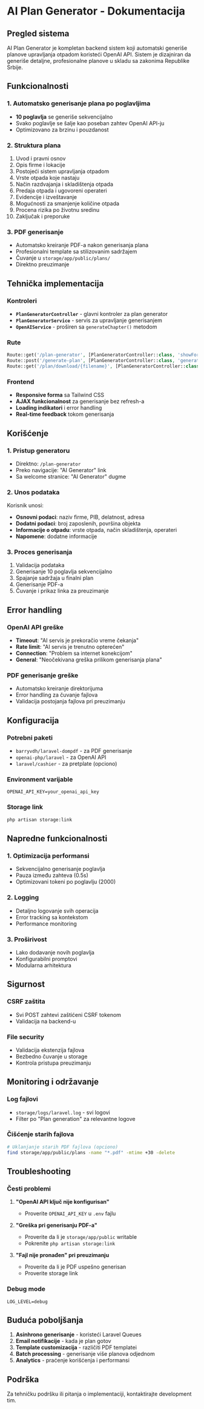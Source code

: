 # AI Plan Generator - Dokumentacija

## Pregled sistema

AI Plan Generator je kompletan backend sistem koji automatski generiše planove upravljanja otpadom koristeći OpenAI API. Sistem je dizajniran da generiše detaljne, profesionalne planove u skladu sa zakonima Republike Srbije.

## Funkcionalnosti

### 1. Automatsko generisanje plana po poglavljima

-   **10 poglavlja** se generiše sekvencijalno
-   Svako poglavlje se šalje kao poseban zahtev OpenAI API-ju
-   Optimizovano za brzinu i pouzdanost

### 2. Struktura plana

1. Uvod i pravni osnov
2. Opis firme i lokacije
3. Postojeći sistem upravljanja otpadom
4. Vrste otpada koje nastaju
5. Način razdvajanja i skladištenja otpada
6. Predaja otpada i ugovoreni operateri
7. Evidencije i izveštavanje
8. Mogućnosti za smanjenje količine otpada
9. Procena rizika po životnu sredinu
10. Zaključak i preporuke

### 3. PDF generisanje

-   Automatsko kreiranje PDF-a nakon generisanja plana
-   Profesionalni template sa stilizovanim sadržajem
-   Čuvanje u `storage/app/public/plans/`
-   Direktno preuzimanje

## Tehnička implementacija

### Kontroleri

-   **`PlanGeneratorController`** - glavni kontroler za plan generator
-   **`PlanGeneratorService`** - servis za upravljanje generisanjem
-   **`OpenAIService`** - proširen sa `generateChapter()` metodom

### Rute

```php
Route::get('/plan-generator', [PlanGeneratorController::class, 'showForm']);
Route::post('/generate-plan', [PlanGeneratorController::class, 'generatePlan']);
Route::get('/plan/download/{filename}', [PlanGeneratorController::class, 'downloadPlan']);
```

### Frontend

-   **Responsive forma** sa Tailwind CSS
-   **AJAX funkcionalnost** za generisanje bez refresh-a
-   **Loading indikatori** i error handling
-   **Real-time feedback** tokom generisanja

## Korišćenje

### 1. Pristup generatoru

-   Direktno: `/plan-generator`
-   Preko navigacije: "AI Generator" link
-   Sa welcome stranice: "AI Generator" dugme

### 2. Unos podataka

Korisnik unosi:

-   **Osnovni podaci**: naziv firme, PIB, delatnost, adresa
-   **Dodatni podaci**: broj zaposlenih, površina objekta
-   **Informacije o otpadu**: vrste otpada, način skladištenja, operateri
-   **Napomene**: dodatne informacije

### 3. Proces generisanja

1. Validacija podataka
2. Generisanje 10 poglavlja sekvencijalno
3. Spajanje sadržaja u finalni plan
4. Generisanje PDF-a
5. Čuvanje i prikaz linka za preuzimanje

## Error handling

### OpenAI API greške

-   **Timeout**: "AI servis je prekoračio vreme čekanja"
-   **Rate limit**: "AI servis je trenutno opterećen"
-   **Connection**: "Problem sa internet konekcijom"
-   **General**: "Neočekivana greška prilikom generisanja plana"

### PDF generisanje greške

-   Automatsko kreiranje direktorijuma
-   Error handling za čuvanje fajlova
-   Validacija postojanja fajlova pri preuzimanju

## Konfiguracija

### Potrebni paketi

-   `barryvdh/laravel-dompdf` - za PDF generisanje
-   `openai-php/laravel` - za OpenAI API
-   `laravel/cashier` - za pretplate (opciono)

### Environment varijable

```env
OPENAI_API_KEY=your_openai_api_key
```

### Storage link

```bash
php artisan storage:link
```

## Napredne funkcionalnosti

### 1. Optimizacija performansi

-   Sekvencijalno generisanje poglavlja
-   Pauza između zahteva (0.5s)
-   Optimizovani tokeni po poglavlju (2000)

### 2. Logging

-   Detaljno logovanje svih operacija
-   Error tracking sa kontekstom
-   Performance monitoring

### 3. Proširivost

-   Lako dodavanje novih poglavlja
-   Konfigurabilni promptovi
-   Modularna arhitektura

## Sigurnost

### CSRF zaštita

-   Svi POST zahtevi zaštićeni CSRF tokenom
-   Validacija na backend-u

### File security

-   Validacija ekstenzija fajlova
-   Bezbedno čuvanje u storage
-   Kontrola pristupa preuzimanju

## Monitoring i održavanje

### Log fajlovi

-   `storage/logs/laravel.log` - svi logovi
-   Filter po "Plan generation" za relevantne logove

### Čišćenje starih fajlova

```bash
# Uklanjanje starih PDF fajlova (opciono)
find storage/app/public/plans -name "*.pdf" -mtime +30 -delete
```

## Troubleshooting

### Česti problemi

1. **"OpenAI API ključ nije konfigurisan"**

    - Proverite `OPENAI_API_KEY` u `.env` fajlu

2. **"Greška pri generisanju PDF-a"**

    - Proverite da li je `storage/app/public` writable
    - Pokrenite `php artisan storage:link`

3. **"Fajl nije pronađen" pri preuzimanju**
    - Proverite da li je PDF uspešno generisan
    - Proverite storage link

### Debug mode

```env
LOG_LEVEL=debug
```

## Buduća poboljšanja

1. **Asinhrono generisanje** - koristeći Laravel Queues
2. **Email notifikacije** - kada je plan gotov
3. **Template customizacija** - različiti PDF templatei
4. **Batch processing** - generisanje više planova odjednom
5. **Analytics** - praćenje korišćenja i performansi

## Podrška

Za tehničku podršku ili pitanja o implementaciji, kontaktirajte development tim.

